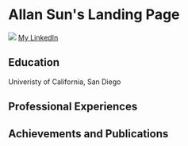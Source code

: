 # Allan Sun's Landing Page

<!-- profile pic -->
![](https://upload.wikimedia.org/wikipedia/commons/c/ca/LinkedIn_logo_initials.png)
[My LinkedIn](https://www.linkedin.com/in/allan-sun-55164b1a4/) 


## Education

Univeristy of California, San Diego

## Professional Experiences

## Achievements and Publications

## 


